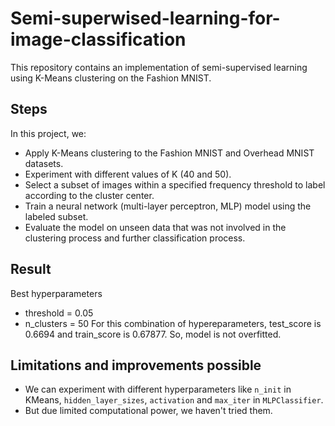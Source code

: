 # Semi-superwised-learning-for-image-classification
This repository contains an implementation of semi-supervised learning using K-Means clustering on the Fashion MNIST.

## Steps
In this project, we:
-  Apply K-Means clustering to the Fashion MNIST and Overhead MNIST datasets.
-  Experiment with different values of K (40 and 50).
-  Select a subset of images within a specified frequency threshold to label according to the cluster center.
-  Train a neural network (multi-layer perceptron, MLP) model using the labeled subset.
-  Evaluate the model on unseen data that was not involved in the clustering process and further classification process.

## Result
Best hyperparameters
- threshold = 0.05
- n_clusters = 50
For this combination of hypereparameters, test_score is 0.6694 and train_score is 0.67877. So, model is not overfitted.

## Limitations and improvements possible
- We can experiment with different hyperparameters like `n_init` in KMeans, `hidden_layer_sizes`, `activation` and `max_iter` in `MLPClassifier`.
- But due limited computational power, we haven't tried them.
